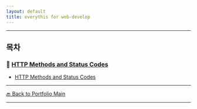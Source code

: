 ```yaml
---
layout: default
title: everythis for web-develop
---
```



---


## 목차


### 🔗 [HTTP Methods and Status Codes](/study/api-design/)

- [HTTP Methods and Status Codes](/study/api-design/http-methods-and-status-codes.md)

  
---
[🔙 Back to Portfolio Main](../index.md)

---

